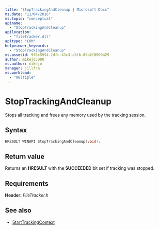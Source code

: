 ```yaml
---
title: "StopTrackingAndCleanup | Microsoft Docs"
ms.date: "11/04/2016"
ms.topic: "conceptual"
apiname:
  - "StopTrackingAndCleanup"
apilocation:
  - "filetracker.dll"
apitype: "COM"
helpviewer_keywords:
  - "StopTrackingAndCleanup"
ms.assetid: 9f8c5994-2dfc-43c3-a5fb-89b2f8990429
author: mikejo5000
ms.author: mikejo
manager: jillfra
ms.workload:
  - "multiple"
---
```

# StopTrackingAndCleanup
Stops all tracking and frees any memory used by the tracking session.

## Syntax

```cpp
HRESULT WINAPI StopTrackingAndCleanup(void);
```

## Return value
 Returns an **HRESULT** with the **SUCCEEDED** bit set if tracking was stopped.

## Requirements
 **Header:** *FileTracker.h*

## See also
- [StartTrackingContext](../msbuild/starttrackingcontext.md)